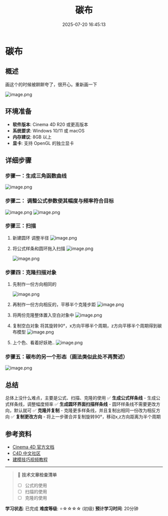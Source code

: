 ﻿---
title: 碳布
date: 2025-07-20 16:45:13
tags:
  - C4D
categories:
  - 技术分享
  - C4D
cover: http://img.upoorcake.cn/upoorcake/006cn0osly1g1mxvbjmv4j32402tckjl.jpg
description:
---

# 碳布

## 概述

画这个的时候被餠餠夸了，很开心。重新画一下

![image.png](http://img.upoorcake.cn/upoorcake/202507201650749.png)
## 环境准备

- **软件版本**: Cinema 4D R20 或更高版本
- **系统要求**: Windows 10/11 或 macOS
- **内存建议**: 8GB 以上
- **显卡**: 支持 OpenGL 的独立显卡

## 详细步骤

### 步骤一：生成三角函数曲线

   ![image.png](http://img.upoorcake.cn/upoorcake/202507201651969.png)

### 步骤二： 调整公式参数使其幅度与频率符合目标
![image.png](http://img.upoorcake.cn/upoorcake/202507201748346.png)
![image.png](http://img.upoorcake.cn/upoorcake/202507201748066.png)


### 步骤三：扫描

1. 新建圆环 调整半径
	![image.png](http://img.upoorcake.cn/upoorcake/202507201749394.png)
2. 将公式样条和圆环拖入扫描
	![image.png](http://img.upoorcake.cn/upoorcake/202507201751352.png)

	![image.png](http://img.upoorcake.cn/upoorcake/202507201750482.png)

### 步骤四：克隆扫描对象

1. 先制作一份方向相同的

	![image.png](http://img.upoorcake.cn/upoorcake/202507201759234.png)
2. 再制作一份方向相反的，平移半个克隆步距
	![image.png](http://img.upoorcake.cn/upoorcake/202507201801556.png)
3. 将两份克隆整体置入空白对象中
	![image.png](http://img.upoorcake.cn/upoorcake/202507201810112.png)
4. 复制空白对象 将其旋转90°，x方向平移半个周期，z方向平移半个周期得到碳布模型
	![image.png](http://img.upoorcake.cn/upoorcake/202507201811973.png)
5. 上个色、看着好妖艳..
	![image.png](http://img.upoorcake.cn/upoorcake/202507201814952.png)

### 步骤五：碳布的另一个形态（画法类似此处不再赘述）

![image.png](http://img.upoorcake.cn/upoorcake/202507201824239.png)

## 总结

总体上没什么难点，主要是公式、扫描、克隆的使用
✅ **生成公式样条线** - 生成公式样条线，调整幅度频率
✅ **生成圆环界面扫描样条线** - 圆环样条线不需要更改方向，默认就可 
✅ **克隆并复制** - 克隆更多样条线，并且复制出相同一份改为相反方向
✅ **复制更改方向** - 将上一步骤合并复制旋转90°，移动x,z方向距离为半个周期
## 参考资料

- [Cinema 4D 官方文档](https://help.maxon.net/)
- [C4D 中文社区](https://c4dsky.com/)
- [建模技巧视频教程](https://www.bilibili.com/video/BV1FV411d7bJ/)
---

> 📝 **技术文章检查清单**
> - [ ] 公式的使用
> - [ ] 扫描的使用
> - [ ] 克隆的使用

**学习状态**: 已完成
**难度等级**: ⭐☆☆☆☆ (初级)
**预计学习时间**: 20分钟

